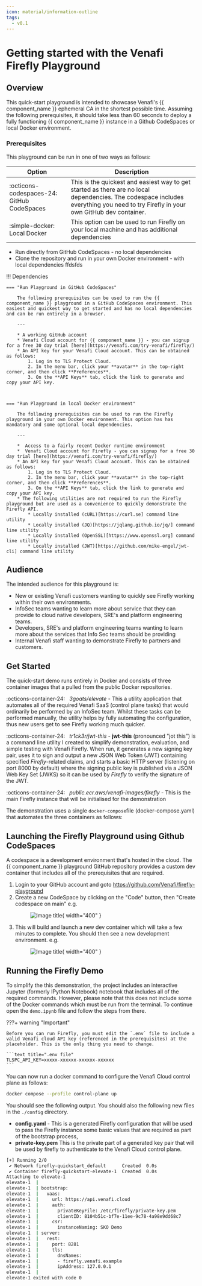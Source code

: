 ```yaml
---
icon: material/information-outline
tags:
  - v0.1
---
```


# Getting started with the Venafi Firefly Playground

## Overview 

This quick-start playground is intended to showcase Venafi's {{ component_name }} ephemeral CA in the shortest possible time. Assuming the following prerequisites, it should take less than 60 seconds to deploy a fully functioning {{ component_name }} instance in a Github CodeSpaces or local Docker environment. 

### Prerequisites 

This playground can be run in one of two ways as follows: 

| Option      | Description                          |
| ----------- | ------------------------------------ |
| :octicons-codespaces-24:  GitHub CodeSpaces  | This is the quickest and easiest way to get started as there are no local dependencies. The codespace includes everything you need to try Firefly in your own GitHub dev container.   |
| :simple-docker: Local Docker       |  This option can be used to run Firefly on your local machine and has additional dependencies   |


* Run directly from GitHub CodeSpaces - no local dependencies
* Clone the repository and run in your own Docker environment - with local dependencies 
  ffdsfds


!!! Dependencies

    === "Run Playground in GitHub CodeSpaces"

        The following prerequisites can be used to run the {{ component_name }} playground in a GitHub CodeSpaces environment. This easiest and quickest way to get started and has no local dependencies and can be run entirely in a browser. 

        ---
        
        * A working GitHub account 
        * Venafi Cloud account for {{ component_name }} - you can signup for a free 30 day trial [here](https://venafi.com/try-venafi/firefly/)
        * An API key for your Venafi Cloud account. This can be obtained as follows: 
            1. Log in to TLS Protect Cloud.
            2. In the menu bar, click your **avatar** in the top-right corner, and then click **Preferences**.
            3. On the **API Keys** tab, click the link to generate and copy your API key.

    
    
    === "Run Playground in local Docker environment"

        The following prerequisites can be used to run the Firefly playground in your own Docker environment. This option has has mandatory and some optional local dependencies.

        ---
        
        *  Access to a fairly recent Docker runtime environment 
        *  Venafi Cloud account for Firefly - you can signup for a free 30 day trial [here](https://venafi.com/try-venafi/firefly/)
        * An API key for your Venafi Cloud account. This can be obtained as follows: 
            1. Log in to TLS Protect Cloud.
            2. In the menu bar, click your **avatar** in the top-right corner, and then click **Preferences**.
            3. On the **API Keys** tab, click the link to generate and copy your API key.
        * The following utilities are not required to run the Firefly playground but are used as a convenience to quickly demonstrate the Firefly API.     
            * Locally installed (cURL)[https://curl.se] command line utility
            * Locally installed (JQ)[https://jqlang.github.io/jq/] command line utility
            * Locally installed (OpenSSL)[https://www.openssl.org] command line utility
            * Locally installed (JWT)[https://github.com/mike-engel/jwt-cli] command line utility

        
        
## Audience

The intended audience for this playground is: 

* New or existing Venafi customers wanting to quickly see Firefly working within their own environments.
* InfoSec teams wanting to learn more about service that they can provide to cloud native developers, SRE's and platform engineering teams.
* Developers, SRE's and platform engineering teams wanting to learn more about the services that Info Sec teams should be providing 
* Internal Venafi staff wanting to demonstrate Firefly to partners and customers.

## Get Started

The quick-start demo runs entirely in Docker and consists of three container images that a pulled from the public Docker repositories. 

:octicons-container-24: &nbsp; *3goats/elevate* - This a utility application that automates all of the required Venafi SaaS (control plane tasks) that would ordinarily be performed by an InfoSec team. Whilst these tasks can be performed manually, the utility helps by fully automating the configuration, thus new users get to see Firefly working much quicker.

:octicons-container-24: &nbsp; *tr1ck3r/jwt-this* - **jwt-this** (pronounced "jot this") is a command line utility I created to simplify demonstration, evaluation, and simple testing with Venafi Firefly. When run, it generates a new signing key pair, uses it to sign and output a new JSON Web Token (JWT) containing specified *Firefly*-related claims, and starts a basic HTTP server (listening on port 8000 by default) where the signing public key is published via a JSON Web Key Set (JWKS) so it can be used by *Firefly* to verify the signature of the JWT.

:octicons-container-24: &nbsp; *public.ecr.aws/venafi-images/firefly* - This is the main Firefly instance that will be initialised for the demonstration

The demonstration uses a single `docker-compose`file (docker-compose.yaml) that automates the three containers as follows:

## Launching the Firefly Playground using Github CodeSpaces

A codespace is a development environment that's hosted in the cloud. The {{ component_name }} playground GitHub repository provides a custom dev container that includes all of the prerequisites that are required. 

1. Login to your GitHub account and goto https://github.com/Venafi/firefly-playground
2. Create a new CodeSpace by clicking on the "Code" button, then "Create codespace on main" e.g. <figure markdown>
  ![Image title](images/github-codespaces.png){ width="400" }
</figure>

3. This will build and launch a new dev container which will take a few minutes to complete. You should then see a new development environment. e.g. <figure markdown>
  ![Image title](images/new-codespace.png){ width="400" }
</figure>



## Running the Firefly Demo

To simplify the this demonstration, the project includes an interactive Jupyter (formerly IPython Notebook) notebook that includes all of the required commands. However, please note that this does not include some of the Docker commands which must be run from the terminal. To continue open the `demo.ipynb` file and follow the steps from there. 

???+ warning "Important"

    Before you can run Firefly, you must edit the `.env` file to include a valid Venafi cloud API key (referenced in the prerequisites) at the placeholder. This is the only thing you need to change.

    ```text title=".env file"
    TLSPC_API_KEY=xxxxx-xxxxxx-xxxxxx-xxxxxx
    ```



You can now run a docker command to configure the Venafi Cloud control plane as follows:

``` bash
docker compose --profile control-plane up
```

You should see the following output. You should also the following new files in the  `./config` directory. 

*  **config.yaml** - This is a generated Firefly configuration that will be used to pass the Firefly instance some basic values that are required as part of the bootstrap process,
* **private-key.pem** This is the private part of a generated key pair that will be used by firefly to authenticate to the Venafi Cloud control plane.  

```bash
[+] Running 2/0
 ✔ Network firefly-quickstart_default      Created  0.0s 
 ✔ Container firefly-quickstart-elevate-1  Created  0.0s 
Attaching to elevate-1
elevate-1  | 
elevate-1  | bootstrap:
elevate-1  |   vaas:
elevate-1  |     url: https://api.venafi.cloud
elevate-1  |     auth:
elevate-1  |       privateKeyFile: /etc/firefly/private-key.pem
elevate-1  |       clientID: 8104b51c-bf7e-11ee-9c78-4a98e9dd68c7
elevate-1  |     csr:
elevate-1  |       instanceNaming: SKO Demo
elevate-1  | server:
elevate-1  |   rest:
elevate-1  |     port: 8281
elevate-1  |     tls:
elevate-1  |       dnsNames:
elevate-1  |       - firefly.venafi.example
elevate-1  |       ipAddress: 127.0.0.1
elevate-1  | 
elevate-1 exited with code 0
```

